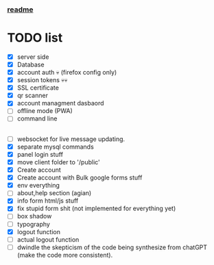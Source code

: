 ### [readme](./Readme.md)


# TODO list

- [x] server side
- [X] Database
- [X] account auth 💀 (firefox config only)
- [X] session tokens 💀💀
- [X] SSL certificate
- [X] qr scanner
- [X] account managment dasbaord
- [ ] offline mode (PWA)
- [ ] command line

##


- [ ] websocket for live message updating.
- [X] separate mysql commands
- [X] panel login stuff
- [X] move client folder to '/public'
- [X] Create account
- [X] Create account with Bulk google forms stuff
- [X] env everything
- [ ] about,help section (agian)
- [X] info form html/js stuff
- [X] fix stupid form shit (not implemented for everything yet)
- [ ] box shadow
- [ ] typography
- [X] logout function
- [ ] actual logout function
- [ ] dwindle the skepticism of the code being synthesize from chatGPT (make the code more consistent).
